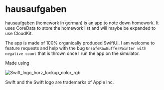 # hausaufgaben

hausaufgaben (homework in german) is an app to note down homework. It uses CoreData to store the homework list and will maybe be expanded to use CloudKit.

The app is made of 100% organically produced SwiftUI.
I am welcome to feature requests and help with the bug `UnsafeRawBufferPointer with negative count` that is thrown once I run the app on the simulator.


Made using

![Swift_logo_horz_lockup_color_rgb](https://user-images.githubusercontent.com/67926131/200016102-7f4229fe-6c5d-4164-839c-c2a2a97ce7ea.svg)

Swift and the Swift logo are trademarks of Apple Inc.
